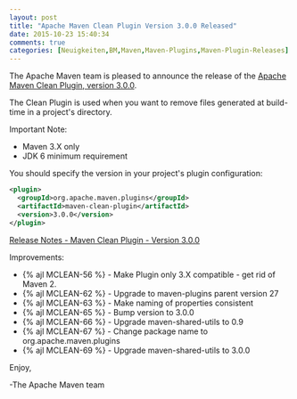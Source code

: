 ```yaml
---
layout: post
title: "Apache Maven Clean Plugin Version 3.0.0 Released"
date: 2015-10-23 15:40:34
comments: true
categories: [Neuigkeiten,BM,Maven,Maven-Plugins,Maven-Plugin-Releases]
---
```

The Apache Maven team is pleased to announce the release of the 
[Apache Maven Clean Plugin, version 3.0.0](http://maven.apache.org/plugins/maven-clean-plugin/).

The Clean Plugin is used when you want to remove files generated at build-time
in a project's directory.

Important Note:

 * Maven 3.X only
 * JDK 6 minimum requirement

You should specify the version in your project's plugin configuration:

``` xml
<plugin>
  <groupId>org.apache.maven.plugins</groupId>
  <artifactId>maven-clean-plugin</artifactId>
  <version>3.0.0</version>
</plugin>
```

<!-- more -->

[Release Notes - Maven Clean Plugin - Version 3.0.0](http://jira.codehaus.org/secure/ReleaseNote.jspa?projectId=11128&version=20685)

Improvements:

 * {% ajl MCLEAN-56 %} -  Make Plugin only 3.X compatible - get rid of Maven 2.
 * {% ajl MCLEAN-62 %} -  Upgrade to maven-plugins parent version 27
 * {% ajl MCLEAN-63 %} -  Make naming of properties consistent
 * {% ajl MCLEAN-65 %} -  Bump version to 3.0.0
 * {% ajl MCLEAN-66 %} -  Upgrade maven-shared-utils to 0.9
 * {% ajl MCLEAN-67 %} -  Change package name to org.apache.maven.plugins
 * {% ajl MCLEAN-69 %} -  Upgrade maven-shared-utils to 3.0.0


Enjoy,

-The Apache Maven team
